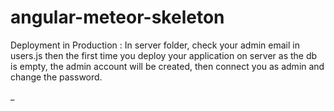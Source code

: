 # angular-meteor-skeleton

Deployment in Production : In server folder, check your admin email in users.js then the first time you deploy your application on server as the db is empty, the admin account will be created,
then connect you as admin and change the password.

_

